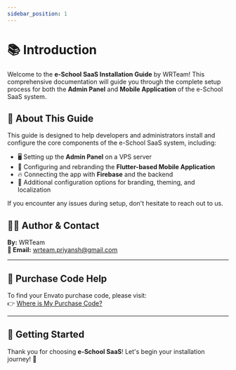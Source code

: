```yaml
---
sidebar_position: 1
---
```


# 📚 Introduction

Welcome to the **e-School SaaS Installation Guide** by WRTeam! This comprehensive documentation will guide you through the complete setup process for both the **Admin Panel** and **Mobile Application** of the e-School SaaS system.

## 🎯 About This Guide

This guide is designed to help developers and administrators install and configure the core components of the e-School SaaS system, including:

- 🖥️ Setting up the **Admin Panel** on a VPS server
- 📱 Configuring and rebranding the **Flutter-based Mobile Application**
- 🔥 Connecting the app with **Firebase** and the backend
- 🎨 Additional configuration options for branding, theming, and localization

If you encounter any issues during setup, don't hesitate to reach out to us.

## 👨‍💻 Author & Contact

**By:** WRTeam  
**📧 Email:** [wrteam.priyansh@gmail.com](mailto:wrteam.priyansh@gmail.com)

---

## 🔑 Purchase Code Help

To find your Envato purchase code, please visit:  
👉 [Where is My Purchase Code?](https://help.market.envato.com/hc/en-us/articles/202822600-Where-Is-My-Purchase-Code-)

---

## 🚀 Getting Started

Thank you for choosing **e-School SaaS**! Let's begin your installation journey! 🎉
